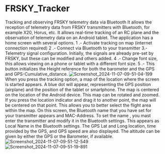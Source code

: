 # FRSKY_Tracker
Tracking and observing FRSKY telemetry data via Bluetooth
It allows the reception of telemetry data from FRSKY transmitters with Bluetooth, for example X20, Horus, etc.
It allows real-time tracking of an RC plane and the observation of telemetry data on an Android tablet.
The application has a home screen with several options.
1 .- Activate tracking on map (internet connection required)
2 .- Connect via Bluetooth to your transmitter
3.- Telemetry signal configuration. Initially, the signals are already pre-set by FRSKY, but these can be modified and others added.
4 .- Change font size, this allows viewing on a phone or tablet with a different font size.
5 .- This button initializes the Height reference for both the barometer and the GPS and GPS-Cumulative_distance.
![Screenshot_2024-11-07-09-51-04-199](https://github.com/user-attachments/assets/0e556c96-be13-444e-bb6f-a916f201383f)
When you press the tracking option, a map of the location where the screen is started appears. A blue dot will appear, representing the GPS position (airplane) and the position of the tablet or smartphone. The map is centered on the location of the Android device. This map can be rotated and zoomed. If you press the location indicator and drag it to another point, the map will be centered on that point. This allows you to better select the flight area within the map.
On this screen, the Bluetooth name that you have set for your transmitter appears and MAC-Address. To set the name , you mast enter the transmitter and modify it in the Bluetooth settings. This appears as Local Name in the Bluetooth settings.
The GPS Lat and Long location, time provided by the GPS, and GPS speed are also displayed. The altitude can be given by either the GPS or the Barometer, if available.
![Screenshot_2024-11-07-09-51-12-549](https://github.com/user-attachments/assets/1271454f-ea10-43b5-bd28-645c0508f471)
![Screenshot_2024-11-07-09-51-19-891](https://github.com/user-attachments/assets/526be10a-43f5-402a-adac-14ef9e662e40)

